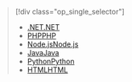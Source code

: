 > [!div class="op_single_selector"]
> * [<span data-ttu-id="416b0-101">.NET</span><span class="sxs-lookup"><span data-stu-id="416b0-101">.NET</span></span>](../articles/app-service-web/app-service-web-get-started-dotnet.md)
> * [<span data-ttu-id="416b0-102">PHP</span><span class="sxs-lookup"><span data-stu-id="416b0-102">PHP</span></span>](../articles/app-service-web/app-service-web-get-started-php.md)
> * [<span data-ttu-id="416b0-103">Node.js</span><span class="sxs-lookup"><span data-stu-id="416b0-103">Node.js</span></span>](../articles/app-service-web/app-service-web-get-started-nodejs.md)
> * [<span data-ttu-id="416b0-104">Java</span><span class="sxs-lookup"><span data-stu-id="416b0-104">Java</span></span>](../articles/app-service-web/app-service-web-get-started-java.md)
> * [<span data-ttu-id="416b0-105">Python</span><span class="sxs-lookup"><span data-stu-id="416b0-105">Python</span></span>](../articles/app-service-web/app-service-web-get-started-python.md)
> * [<span data-ttu-id="416b0-106">HTML</span><span class="sxs-lookup"><span data-stu-id="416b0-106">HTML</span></span>](../articles/app-service-web/app-service-web-get-started-html.md)
> 
> 


